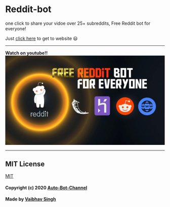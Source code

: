 # Reddit-bot
one click to share your vidoe over 25+ subreddits, Free Reddit bot for everyone!

Just [click here](https://auto-bot-reddit.herokuapp.com/login) to get to website :smiley:

---

**Watch on youtube!!**
[![Video link](thump.jpg)](https://www.youtube.com/watch?v=uOj_ihQYc-g)

---

## MIT License

[MIT](LICENSE)
#### Copyright (c) 2020 [Auto-Bot-Channel](https://www.youtube.com/channel/UCwNJ7sohzMH4DvXHRE1aANg)
#### Made by [Vaibhav Singh](https://github.com/itsvaibhav01)
